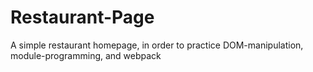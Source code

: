 # Restaurant-Page
A simple restaurant homepage, in order to practice DOM-manipulation, module-programming, and webpack
